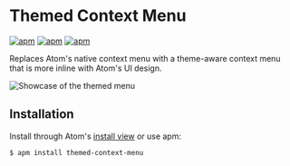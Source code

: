 # Themed Context Menu

[![apm](https://flat.badgen.net/apm/license/themed-context-menu)](https://atom.io/packages/themed-context-menu)
[![apm](https://flat.badgen.net/apm/v/themed-context-menu)](https://atom.io/packages/title-bar-replacer)
[![apm](https://flat.badgen.net/apm/dl/themed-context-menu)](https://atom.io/packages/themed-context-menu)

Replaces Atom's native context menu with a theme-aware context menu that is more inline with Atom's UI design.

![Showcase of the themed menu](https://imgur.com/nixZlbQ)

## Installation

Install through Atom's [install view](atom://settings-view/show-package?package=themed-context-menu) or use apm:

```sh
$ apm install themed-context-menu
```
